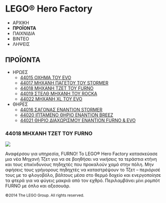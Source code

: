 # LEGO® Hero Factory

- ΑΡΧΙΚΗ
- **ΠΡΟΪΟΝΤΑ**
- ΠΑΙΧΝΙΔΙΑ
- ΒΙΝΤΕΟ
- ΛΗΨΕΙΣ

## ΠΡΟΪΟΝΤΑ

- ΗΡΩΕΣ
  - [44015 ΟΧΗΜΑ ΤΟΥ EVO](/el-GR/themes/Hero-Factory/products/44015.md)
  - [44017 ΜΗΧΑΝΗ ΠΑΓΕΤΟΥ ΤΟΥ STORMER](/el-GR/themes/Hero-Factory/products/44017.md)
  - [44018 ΜΗΧΑΝΗ ΤΖΕΤ ΤΟΥ FURNO](/el-GR/themes/Hero-Factory/products/44018.md)
  - [44019 ΣΤΕΛΘ ΜΗΧΑΝΗ ΤΟΥ ROCKA](/el-GR/themes/Hero-Factory/products/44019.md)
  - [44022 ΜΗΧΑΝΗ XL ΤΟΥ EVO](/el-GR/themes/Hero-Factory/products/44022.md)
- ΘΗΡΕΣ
  - [44016 ΣΑΓΟΝΑΣ ΕΝΑΝΤΙΟΝ STORMER](/el-GR/themes/Hero-Factory/products/44016.md)
  - [44020 ΙΠΤΑΜΕΝΟ ΘΗΡΙΟ ΕΝΑΝΤΙΟΝ BREEZ](/el-GR/themes/Hero-Factory/products/44020.md)
  - [44021 ΘΗΡΙΟ ΔΙΑΧΩΡΙΣΜΟΥ ΕΝΑΝΤΙΟΝ FURNO &amp; EVO](/el-GR/themes/Hero-Factory/products/44021.md)

### 44018 ΜΗΧΑΝΗ ΤΖΕΤ ΤΟΥ FURNO

![](https://www.lego.com/cdn/product-assets/product.img.pri/44018_prod.jpg)

Αναφέρσου για υπηρεσία, FURNO! Το LEGO® Hero Factory κατασκεύασε μια νέα Μηχανή Τζετ για να σε βοηθήσει να νικήσεις τα τεράστια κτήνη και τους επικίνδυνους πηδηχτές που προκαλούν χαμό στην πόλη. Μην αφήσεις τους γρήγορους πηδηχτές να καταστρέψουν το Τζετ – περιόρισέ τους με το φλογοβόλο, βάλτους μέσα στο θερμό δοχείο και ενεργοποίησε τα φτερά για να φύγεις μακριά από τον εχθρό. Περιλαμβάνει μίνι ρομπότ FURNO με όπλο και αξεσουάρ.

<span style="font-size: 12px; text-align: center;">&copy;2014 The LEGO Group. All rights reserved.</span>